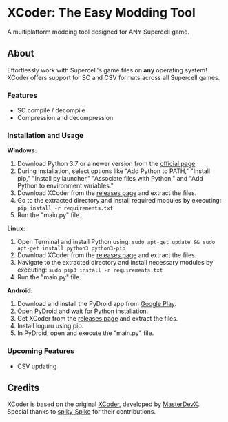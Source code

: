# XCoder: The Easy Modding Tool

A multiplatform modding tool designed for ANY Supercell game.

## About

Effortlessly work with Supercell's game files on **any** operating system! XCoder offers support for SC and CSV formats across all Supercell games.

### Features

- SC compile / decompile
- Compression and decompression

### Installation and Usage

**Windows:**

1. Download Python 3.7 or a newer version from the [official page](https://www.python.org/downloads/).
2. During installation, select options like "Add Python to PATH," "Install pip," "Install py launcher," "Associate files with Python," and "Add Python to environment variables."
3. Download XCoder from the [releases page](https://github.com/Vorono4ka/XCoder/releases) and extract the files.
4. Go to the extracted directory and install required modules by executing: `pip install -r requirements.txt`
5. Run the "main.py" file.

**Linux:**

1. Open Terminal and install Python using: `sudo apt-get update && sudo apt-get install python3 python3-pip`
2. Download XCoder from the [releases page](https://github.com/xcoder-tool/XCoder/releases) and extract the files.
3. Navigate to the extracted directory and install necessary modules by executing: `sudo pip3 install -r requirements.txt`
4. Run the "main.py" file.

**Android:**

1. Download and install the PyDroid app from [Google Play](https://play.google.com/store/apps/details?id=ru.iiec.pydroid3).
2. Open PyDroid and wait for Python installation.
3. Get XCoder from the [releases page](https://github.com/Vorono4ka/XCoder/releases) and extract the files.
4. Install loguru using pip.
5. In PyDroid, open and execute the "main.py" file.

### Upcoming Features

- CSV updating

## Credits

XCoder is based on the original [XCoder](https://github.com/MasterDevX/xcoder), developed by [MasterDevX](https://github.com/MasterDevX).</br>
Special thanks to [spiky_Spike](https://github.com/spiky-s) for their contributions.
